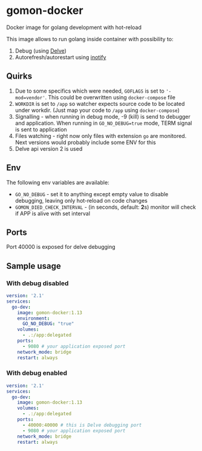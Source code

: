 # gomon-docker
Docker image for golang development with hot-reload

This image allows to run golang inside container with possibility to:

1. Debug (using [Delve](https://github.com/go-delve/delve))
2. Autorefresh/autorestart using [inotify](https://linux.die.net/man/1/inotifywatch)

## Quirks

1. Due to some specifics which were needed, `GOFLAGS` is set to `'-mod=vendor'`. This could be overwritten using `docker-compose` file
2. `WORKDIR` is set to `/app` so watcher expects source code to be located under workdir. (Just map your code to `/app` using `docker-compose`)
3. Signalling - when running in debug mode, -9 (kill) is send to debugger and application. When running in `GO_NO_DEBUG=true` mode, TERM signal is sent to application
4. Files watching - right now only files with extension `go` are monitored. Next versions would probably include some ENV for this
5. Delve api version 2 is used 

## Env

The following env variables are available:
* `GO_NO_DEBUG` - set it to anything except empty value to disable debugging, leaving only hot-reload on code changes
* `GOMON_DIED_CHECK_INTERVAL` - (in seconds, default: **2**s) monitor will check if APP is alive with set interval

## Ports

Port 40000 is exposed for delve debugging

## Sample usage

### With debug disabled

```yaml docker-compose.yml
version: '2.1'
services:
  go-dev:
    image: gomon-docker:1.13
    environment:
      GO_NO_DEBUG: "true"
    volumes:
      - .:/app:delegated
    ports:
      - 9080 # your application exposed port
    network_mode: bridge
    restart: always
```

### With debug enabled

```yaml docker-compose.yml
version: '2.1'
services:
  go-dev:
    image: gomon-docker:1.13
    volumes:
      - .:/app:delegated
    ports:
      - 40000:40000 # this is Delve debugging port
      - 9080 # your application exposed port
    network_mode: bridge
    restart: always
```